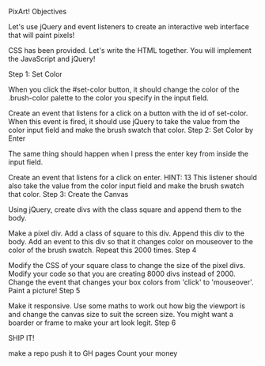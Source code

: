 PixArt!
Objectives

Let's use jQuery and event listeners to create an interactive web interface that will paint pixels!

CSS has been provided. Let's write the HTML together. You will implement the JavaScript and jQuery!

Step 1: Set Color

When you click the #set-color button, it should change the color of the .brush-color palette to the color you specify in the input field.

Create an event that listens for a click on a button with the id of set-color.
When this event is fired, it should use jQuery to take the value from the color input field and make the brush swatch that color.
Step 2: Set Color by Enter

The same thing should happen when I press the enter key from inside the input field.

Create an event that listens for a click on enter.
HINT: 13
This listener should also take the value from the color input field and make the brush swatch that color.
Step 3: Create the Canvas

Using jQuery, create divs with the class square and append them to the body.

Make a pixel div.
Add a class of square to this div.
Append this div to the body.
Add an event to this div so that it changes color on mouseover to the color of the brush swatch.
Repeat this 2000 times.
Step 4

Modify the CSS of your square class to change the size of the pixel divs.
Modify your code so that you are creating 8000 divs instead of 2000.
Change the event that changes your box colors from 'click' to 'mouseover'.
Paint a picture!
Step 5

Make it responsive. Use some maths to work out how big the viewport is and change the canvas size to suit the screen size.
You might want a boarder or frame to make your art look legit.
Step 6

SHIP IT!

make a repo
push it to GH pages
Count your money
